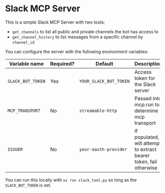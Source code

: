 # Slack MCP Server

This is a simple Slack MCP Server with two tools:

- `get_channels` to list all public and private channels the bot has access to
- `get_channel_history` to list messages from a specific channel by `channel_id`

You can configure the server with the following environment variables:

| Variable name     | Required? | Default                | Description |
| ----------------- | --------- | ---------------------- | ----------------------------- |
| `SLACK_BOT_TOKEN` | Yes       | `YOUR_SLACK_BOT_TOKEN` | Access token for the Slack server |
| `MCP_TRANSPORT`   | No        | `streamable-http`      | Passed into mcp.run to determine mcp transport |
| `ISSUER`          | No        | `your-oauth-provider`  | If populated, will attempt to extract bearer token, fail otherwise |

You can run this locally with `uv run slack_tool.py` so long as the `SLACK_BOT_TOKEN` is set. 

